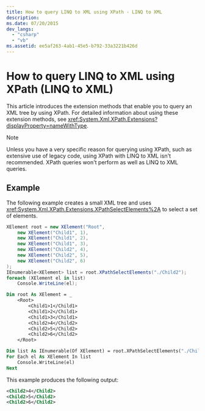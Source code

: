 ```yaml
---
title: How to query LINQ to XML using XPath - LINQ to XML
description:
ms.date: 07/20/2015
dev_langs:
  - "csharp"
  - "vb"
ms.assetid: ee5af263-4ab1-45e5-b792-33a3221b426d
---
```


# How to query LINQ to XML using XPath (LINQ to XML)

This article introduces the extension methods that enable you to query an XML tree by using XPath. For detailed information about using these extension methods, see <xref:System.Xml.XPath.Extensions?displayProperty=nameWithType>.

> [!NOTE]
> Unless you have a very specific reason for querying using XPath, such as extensive use of legacy code, using XPath with LINQ to XML isn't recommended. XPath queries won't perform as well as LINQ to XML queries.

## Example

 The following example creates a small XML tree and uses <xref:System.Xml.XPath.Extensions.XPathSelectElements%2A> to select a set of elements.

```csharp
XElement root = new XElement("Root",
    new XElement("Child1", 1),
    new XElement("Child1", 2),
    new XElement("Child1", 3),
    new XElement("Child2", 4),
    new XElement("Child2", 5),
    new XElement("Child2", 6)
);
IEnumerable<XElement> list = root.XPathSelectElements("./Child2");
foreach (XElement el in list)
    Console.WriteLine(el);
```

```vb
Dim root As XElement = _
    <Root>
        <Child1>1</Child1>
        <Child1>2</Child1>
        <Child1>3</Child1>
        <Child2>4</Child2>
        <Child2>5</Child2>
        <Child2>6</Child2>
    </Root>

Dim list As IEnumerable(Of XElement) = root.XPathSelectElements("./Child2")
For Each el As XElement In list
    Console.WriteLine(el)
Next
```

This example produces the following output:

```xml
<Child2>4</Child2>
<Child2>5</Child2>
<Child2>6</Child2>
```
